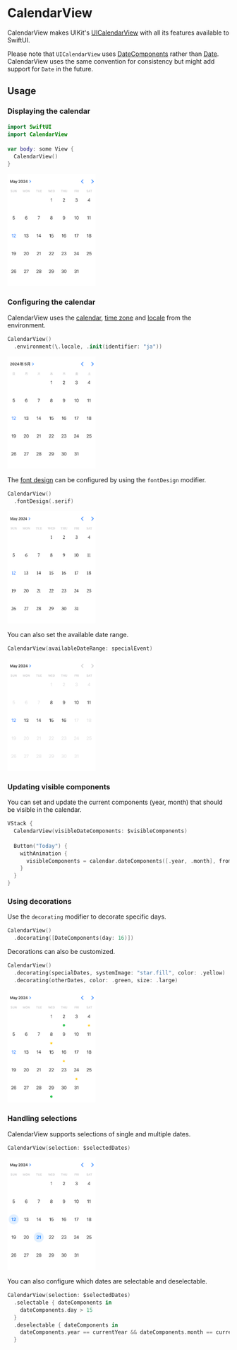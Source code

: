 # CalendarView

CalendarView makes UIKit's [UICalendarView](https://developer.apple.com/documentation/uikit/uicalendarview) with all its features available to SwiftUI.

Please note that `UICalendarView` uses [DateComponents](https://developer.apple.com/documentation/foundation/datecomponents) rather than [Date](https://developer.apple.com/documentation/foundation/date). CalendarView uses the same convention for consistency but might add support for `Date` in the future.

## Usage

### Displaying the calendar

```swift
import SwiftUI
import CalendarView

var body: some View {
  CalendarView()
}
```

<img src="/Images/calendar.png" width="200px" />

### Configuring the calendar

CalendarView uses the [calendar](https://developer.apple.com/documentation/swiftui/environmentvalues/calendar), [time zone](https://developer.apple.com/documentation/swiftui/environmentvalues/timezone) and [locale](https://developer.apple.com/documentation/swiftui/environmentvalues/locale) from the environment.

```swift
CalendarView()
  .environment(\.locale, .init(identifier: "ja"))
```

<img src="/Images/calendar_ja.png" width="200px" />

The [font design](https://developer.apple.com/documentation/uikit/uifontdescriptor/systemdesign) can be configured by using the `fontDesign` modifier.

```swift
CalendarView()
  .fontDesign(.serif)
```

<img src="/Images/calendar_serif.png" width="200px" />

You can also set the available date range.

```swift
CalendarView(availableDateRange: specialEvent)
```

<img src="/Images/calendar_range.png" width="200px" />

### Updating visible components

You can set and update the current components (year, month) that should be visible in the calendar.

```swift
VStack {
  CalendarView(visibleDateComponents: $visibleComponents)
  
  Button("Today") {
    withAnimation {
      visibleComponents = calendar.dateComponents([.year, .month], from: .now)
    }
  }
}
```

### Using decorations

Use the `decorating` modifier to decorate specific days. 

```swift
CalendarView()
  .decorating([DateComponents(day: 16)])
```

Decorations can also be customized.

```swift
CalendarView()
  .decorating(specialDates, systemImage: "star.fill", color: .yellow)
  .decorating(otherDates, color: .green, size: .large)
```

<img src="/Images/calendar_decorations.png" width="200px" />

### Handling selections

CalendarView supports selections of single and multiple dates.

```swift
CalendarView(selection: $selectedDates)
```

<img src="/Images/calendar_selections.png" width="200px" />

You can also configure which dates are selectable and deselectable.

```swift
CalendarView(selection: $selectedDates)
  .selectable { dateComponents in
    dateComponents.day > 15
  }
  .deselectable { dateComponents in
    dateComponents.year == currentYear && dateComponents.month == currentMonth
  }
```
